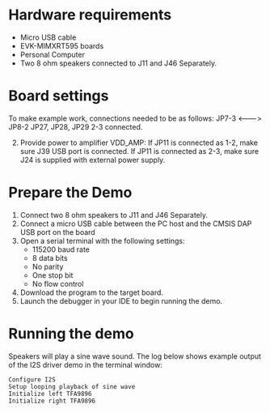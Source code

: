 Hardware requirements
=====================
- Micro USB cable
- EVK-MIMXRT595 boards
- Personal Computer
- Two 8 ohm speakers connected to J11 and J46 Separately.

Board settings
============
To make example work, connections needed to be as follows:
JP7-3 <---> JP8-2
JP27, JP28, JP29 2-3 connected.

2. Provide power to amplifier VDD_AMP:
If JP11 is connected as 1-2, make sure J39 USB port is connected.
If JP11 is connected as 2-3, make sure J24 is supplied with external power supply.

Prepare the Demo
===============
1.  Connect two 8 ohm speakers to J11 and J46 Separately.
2.  Connect a micro USB cable between the PC host and the CMSIS DAP USB port on the board
3.  Open a serial terminal with the following settings:
    - 115200 baud rate
    - 8 data bits
    - No parity
    - One stop bit
    - No flow control
4.  Download the program to the target board.
5.  Launch the debugger in your IDE to begin running the demo.

Running the demo
================
Speakers will play a sine wave sound.
The log below shows example output of the I2S driver demo in the terminal window:
~~~~~~~~~~~~~~~~~~~~~~~~~~~~~~~~~~~
Configure I2S
Setup looping playback of sine wave
Initialize left TFA9896
Initialize right TFA9896
~~~~~~~~~~~~~~~~~~~~~~~~~~~~~~~~~~~